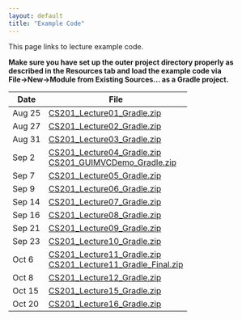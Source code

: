 ```yaml
---
layout: default
title: "Example Code"
---
```


This page links to lecture example code.

<div class="callout">
<b>Make sure you have set up the outer project directory properly as described in the Resources tab and load the example code via File&rarr;New&rarr;Module from Existing Sources... as a Gradle project.</b>
</div>

Date     |    File                          
-------- | --------------------------------
Aug 25   | [CS201\_Lecture01\_Gradle.zip](CS201_Lecture01_Gradle.zip)  
Aug 27   | [CS201\_Lecture02\_Gradle.zip](CS201_Lecture02_Gradle.zip)  
Aug 31   | [CS201\_Lecture03\_Gradle.zip](CS201_Lecture03_Gradle.zip)  
Sep 2    | [CS201\_Lecture04\_Gradle.zip](CS201_Lecture04_Gradle.zip) <br />  [CS201\_GUIMVCDemo\_Gradle.zip](CS201_GUIMVCDemo_Gradle.zip)
Sep 7    | [CS201\_Lecture05\_Gradle.zip](CS201_Lecture05_Gradle.zip)  
Sep 9    | [CS201\_Lecture06\_Gradle.zip](CS201_Lecture06_Gradle.zip)  
Sep 14   | [CS201\_Lecture07\_Gradle.zip](CS201_Lecture07_Gradle.zip)  
Sep 16   | [CS201\_Lecture08\_Gradle.zip](CS201_Lecture08_Gradle.zip)  
Sep 21   | [CS201\_Lecture09\_Gradle.zip](CS201_Lecture09_Gradle.zip)  
Sep 23   | [CS201\_Lecture10\_Gradle.zip](CS201_Lecture10_Gradle.zip)  
Oct 6    | [CS201\_Lecture11\_Gradle.zip](CS201_Lecture11_Gradle.zip) <br />  [CS201\_Lecture11\_Gradle\_Final.zip](CS201_Lecture11_Gradle_Final.zip)
Oct 8    | [CS201\_Lecture12\_Gradle.zip](CS201_Lecture12_Gradle.zip)  
Oct 15   | [CS201\_Lecture15\_Gradle.zip](CS201_Lecture15_Gradle.zip)  
Oct 20   | [CS201\_Lecture16\_Gradle.zip](CS201_Lecture16_Gradle.zip)  

<!--
Additional examples

File     | Description                          
-------- | --------------------------------
[Point.zip](Point.zip)           | Example class with JUnit test
[FileIO.zip](FileIO.zip)         | Examples of text file input/output
[ExampleGUI.zip](ExampleGUI.zip) | Example MVC GUI
[Change.zip](Change.zip)         | Dynamic programming to make optimal change

Date     |    File                          
-------- | --------------------------------
Feb 18   | [CS201\_Lecture06\_Gradle.zip](CS201_Lecture06_Gradle.zip)  
Feb 23   | [CS201\_Lecture07\_Gradle.zip](CS201_Lecture07_Gradle.zip)  
Feb 25   | [CS201\_Lecture08\_Gradle.zip](CS201_Lecture08_Gradle.zip)  
Mar 2    | [CS201\_Lecture09\_Gradle.zip](CS201_Lecture09_Gradle.zip)  
Mar 4    | [CS201\_Lecture10\_Gradle.zip](CS201_Lecture10_Gradle.zip)  
Mar 16   | [CS201\_Lecture11\_Gradle.zip](CS201_Lecture11_Gradle.zip) <br />  [CS201\_Lecture11\_Gradle\_Final.zip](CS201_Lecture11_Gradle_Final.zip)
Mar 18   | [CS201\_Lecture12\_Gradle.zip](CS201_Lecture12_Gradle.zip)  
Mar 25   | [CS201\_Lecture15\_Gradle.zip](CS201_Lecture15_Gradle.zip)  
Mar 30   | [CS201\_Lecture16\_Gradle.zip](CS201_Lecture16_Gradle.zip)  
Apr 13   | [CS201\_Lecture18\_Gradle.zip](CS201_Lecture18_Gradle.zip)  
Apr 15   | [CS201\_Lecture19\_Gradle.zip](CS201_Lecture19_Gradle.zip)  
Apr 20   | [CS201\_Lecture20\_Gradle.zip](CS201_Lecture20_Gradle.zip)  
Apr 22   | [CS201\_Lecture21\_Gradle.zip](CS201_Lecture21_Gradle.zip)  
Apr 29   | [CS201\_Lecture23\_Gradle.zip](CS201_Lecture23_Gradle.zip)  
-->

